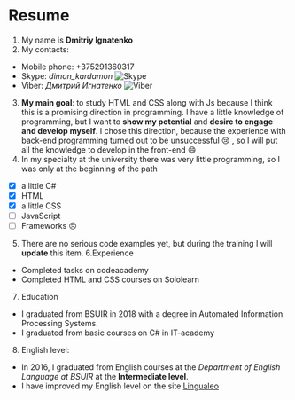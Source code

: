 # Resume
1. My name is **Dmitriy Ignatenko**
2. My contacts: 
- Mobile phone: +375291360317
- Skype: *dimon_kardamon*
![Skype](https://hsto.org/files/441/cf0/41f/441cf041fe0b491fa73b6f9a24b71781.png)
- Viber: *Дмитрий Игнатенко*
![Viber](https://upload.wikimedia.org/wikipedia/commons/5/57/Viber-logo.png)
3. **My main goal**: to study HTML and CSS along with Js because I think this is a promising direction in programming. I have a little knowledge of programming, but I want to **show my potential** and **desire to engage and develop myself**. I chose this direction, because the experience with back-end programming turned out to be unsuccessful :cry: , so I will put all the knowledge to develop in the front-end :smile:
4. In my specialty at the university there was very little programming, so I was only at the beginning of the path
- [x] a little C#
- [x] HTML
- [x] a little CSS
- [ ] JavaScript
- [ ] Frameworks :cry:
5. There are no serious code examples yet, but during the training I will **update** this item.
6.Experience 
- Completed tasks on codeacademy
- Completed HTML and CSS courses on Sololearn
7. Education
- I graduated from BSUIR in 2018 with a degree in Automated Information Processing Systems.
- I graduated from basic courses on C# in IT-academy
8. English level:
* In 2016, I graduated from English courses at the *Department of English Language at BSUIR* at the **Intermediate level**.
* I have improved my English level on the site [Lingualeo](https://lingualeo.com/ru)